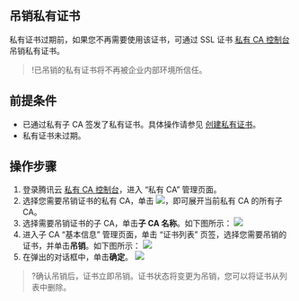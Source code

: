 ## 吊销私有证书
私有证书过期前，如果您不再需要使用该证书，可通过 SSL 证书 [私有 CA 控制台](https://console.cloud.tencent.com/private-ca) 吊销私有证书。
>!已吊销的私有证书将不再被企业内部环境所信任。
>

## 前提条件
- 已通过私有子 CA 签发了私有证书。具体操作请参见 [创建私有证书](https://cloud.tencent.com/document/product/400/72334)。
- 私有证书未过期。


## 操作步骤
1. 登录腾讯云 [私有 CA 控制台](https://console.cloud.tencent.com/private-ca)，进入 “私有 CA” 管理页面。
2. 选择您需要吊销证书的私有 CA，单击 <img src="https://qcloudimg.tencent-cloud.cn/raw/2a778da88f2967b7115274d776528941.png"/>，即可展开当前私有 CA 的所有子 CA。
3. 选择需要吊销证书的子 CA，单击**子 CA 名称**。如下图所示：
![](https://qcloudimg.tencent-cloud.cn/raw/76bce05b36ad9a7209f376d868f7fc4c.png)
4. 进入子 CA “基本信息” 管理页面，单击 “证书列表” 页签，选择您需要吊销的证书，并单击**吊销**。如下图所示：
![](https://qcloudimg.tencent-cloud.cn/raw/15b95355dc2cb48e7783d6b118773e79.png)
5. 在弹出的对话框中，单击**确定**。
![](https://qcloudimg.tencent-cloud.cn/raw/5fa3048b8957558c0f8a22fb80fbd311.png)
>?确认吊销后，证书立即吊销。证书状态将变更为吊销，您可以将证书从列表中删除。
>
